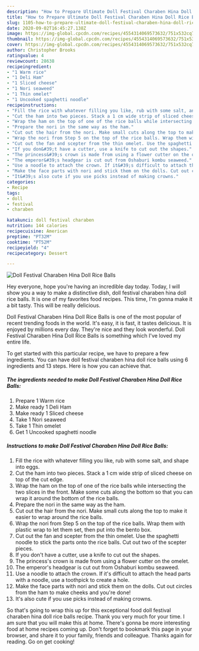 ```yaml
---
description: "How to Prepare Ultimate Doll Festival Charaben Hina Doll Rice Balls"
title: "How to Prepare Ultimate Doll Festival Charaben Hina Doll Rice Balls"
slug: 1105-how-to-prepare-ultimate-doll-festival-charaben-hina-doll-rice-balls
date: 2020-09-02T16:45:27.138Z
image: https://img-global.cpcdn.com/recipes/4554314069573632/751x532cq70/doll-festival-charaben-hina-doll-rice-balls-recipe-main-photo.jpg
thumbnail: https://img-global.cpcdn.com/recipes/4554314069573632/751x532cq70/doll-festival-charaben-hina-doll-rice-balls-recipe-main-photo.jpg
cover: https://img-global.cpcdn.com/recipes/4554314069573632/751x532cq70/doll-festival-charaben-hina-doll-rice-balls-recipe-main-photo.jpg
author: Christopher Brooks
ratingvalue: 4
reviewcount: 28638
recipeingredient:
- "1 Warm rice"
- "1 Deli Ham"
- "1 Sliced cheese"
- "1 Nori seaweed"
- "1 Thin omelet"
- "1 Uncooked spaghetti noodle"
recipeinstructions:
- "Fill the rice with whatever filling you like, rub with some salt, and shape into eggs."
- "Cut the ham into two pieces. Stack a 1 cm wide strip of sliced cheese on top of the cut edge."
- "Wrap the ham on the top of one of the rice balls while intersecting the two slices in the front. Make some cuts along the bottom so that you can wrap it around the bottom of the rice balls."
- "Prepare the nori in the same way as the ham."
- "Cut out the hair from the nori. Make small cuts along the top to make it easier to wrap around the rice balls."
- "Wrap the nori from Step 5 on the top of the rice balls. Wrap them with plastic wrap to let them set, then put into the bento box."
- "Cut out the fan and scepter from the thin omelet. Use the spaghetti noodle to stick the parts onto the rice balls. Cut out two of the scepter pieces."
- "If you don&#39;t have a cutter, use a knife to cut out the shapes."
- "The princess&#39;s crown is made from using a flower cutter on the omelet."
- "The emperor&#39;s headgear is cut out from Oshaburi kombu seaweed."
- "Use a noodle to attach the crown. If it&#39;s difficult to attach the head parts with a noodle, use a toothpick to create a hole."
- "Make the face parts with nori and stick them on the dolls. Cut out circles from the ham to make cheeks and you&#39;re done!"
- "It&#39;s also cute if you use picks instead of making crowns."
categories:
- Recipe
tags:
- doll
- festival
- charaben

katakunci: doll festival charaben 
nutrition: 144 calories
recipecuisine: American
preptime: "PT32M"
cooktime: "PT52M"
recipeyield: "4"
recipecategory: Dessert

---
```



![Doll Festival Charaben Hina Doll Rice Balls](https://img-global.cpcdn.com/recipes/4554314069573632/751x532cq70/doll-festival-charaben-hina-doll-rice-balls-recipe-main-photo.jpg)

Hey everyone, hope you're having an incredible day today. Today, I will show you a way to make a distinctive dish, doll festival charaben hina doll rice balls. It is one of my favorites food recipes. This time, I'm gonna make it a bit tasty. This will be really delicious.



Doll Festival Charaben Hina Doll Rice Balls is one of the most popular of recent trending foods in the world. It's easy, it is fast, it tastes delicious. It is enjoyed by millions every day. They're nice and they look wonderful. Doll Festival Charaben Hina Doll Rice Balls is something which I've loved my entire life.


To get started with this particular recipe, we have to prepare a few ingredients. You can have doll festival charaben hina doll rice balls using 6 ingredients and 13 steps. Here is how you can achieve that.

<!--inarticleads1-->

##### The ingredients needed to make Doll Festival Charaben Hina Doll Rice Balls:

1. Prepare 1 Warm rice
1. Make ready 1 Deli Ham
1. Make ready 1 Sliced cheese
1. Take 1 Nori seaweed
1. Take 1 Thin omelet
1. Get 1 Uncooked spaghetti noodle




<!--inarticleads2-->

##### Instructions to make Doll Festival Charaben Hina Doll Rice Balls:

1. Fill the rice with whatever filling you like, rub with some salt, and shape into eggs.
1. Cut the ham into two pieces. Stack a 1 cm wide strip of sliced cheese on top of the cut edge.
1. Wrap the ham on the top of one of the rice balls while intersecting the two slices in the front. Make some cuts along the bottom so that you can wrap it around the bottom of the rice balls.
1. Prepare the nori in the same way as the ham.
1. Cut out the hair from the nori. Make small cuts along the top to make it easier to wrap around the rice balls.
1. Wrap the nori from Step 5 on the top of the rice balls. Wrap them with plastic wrap to let them set, then put into the bento box.
1. Cut out the fan and scepter from the thin omelet. Use the spaghetti noodle to stick the parts onto the rice balls. Cut out two of the scepter pieces.
1. If you don&#39;t have a cutter, use a knife to cut out the shapes.
1. The princess&#39;s crown is made from using a flower cutter on the omelet.
1. The emperor&#39;s headgear is cut out from Oshaburi kombu seaweed.
1. Use a noodle to attach the crown. If it&#39;s difficult to attach the head parts with a noodle, use a toothpick to create a hole.
1. Make the face parts with nori and stick them on the dolls. Cut out circles from the ham to make cheeks and you&#39;re done!
1. It&#39;s also cute if you use picks instead of making crowns.




So that's going to wrap this up for this exceptional food doll festival charaben hina doll rice balls recipe. Thank you very much for your time. I am sure that you will make this at home. There's gonna be more interesting food at home recipes coming up. Don't forget to bookmark this page in your browser, and share it to your family, friends and colleague. Thanks again for reading. Go on get cooking!
